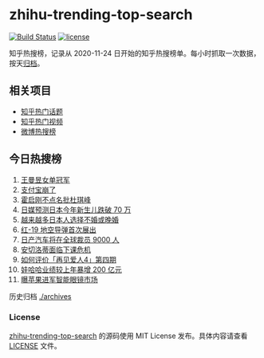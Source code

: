 # zhihu-trending-top-search

[![Build Status](https://github.com/justjavac/zhihu-trending-top-search/workflows/ci/badge.svg?branch=main)](https://github.com/justjavac/zhihu-trending-top-search/actions)
[![license](https://img.shields.io/github/license/justjavac/zhihu-trending-top-search)](https://github.com/justjavac/zhihu-trending-top-search/blob/main/LICENSE)

知乎热搜榜，记录从 2020-11-24 日开始的知乎热搜榜单。每小时抓取一次数据，按天[归档](./archives)。

## 相关项目

- [知乎热门话题](https://github.com/justjavac/zhihu-trending-hot-questions)
- [知乎热门视频](https://github.com/justjavac/zhihu-trending-hot-video)
- [微博热搜榜](https://github.com/justjavac/weibo-trending-hot-search)

## 今日热搜榜

<!-- BEGIN -->
<!-- 最后更新时间 Tue Nov 12 2024 05:08:41 GMT+0800 (China Standard Time) -->

1. [王曼昱女单冠军](https://www.zhihu.com/search?q=%E7%8E%8B%E6%9B%BC%E6%98%B1%E5%A5%B3%E5%8D%95%E5%86%A0%E5%86%9B)
1. [支付宝崩了](https://www.zhihu.com/search?q=%E6%94%AF%E4%BB%98%E5%AE%9D%E5%B4%A9%E4%BA%86)
1. [霍启刚不点名批杜琪峰](https://www.zhihu.com/search?q=%E9%9C%8D%E5%90%AF%E5%88%9A%E4%B8%8D%E7%82%B9%E5%90%8D%E6%89%B9%E6%9D%9C%E7%90%AA%E5%B3%B0)
1. [日媒预测日本今年新生儿跌破 70 万](https://www.zhihu.com/search?q=%E6%97%A5%E5%AA%92%E9%A2%84%E6%B5%8B%E6%97%A5%E6%9C%AC%E4%BB%8A%E5%B9%B4%E6%96%B0%E7%94%9F%E5%84%BF%E8%B7%8C%E7%A0%B4%2070%20%E4%B8%87)
1. [越来越多日本人选择不婚或晚婚](https://www.zhihu.com/search?q=%E8%B6%8A%E6%9D%A5%E8%B6%8A%E5%A4%9A%E6%97%A5%E6%9C%AC%E4%BA%BA%E9%80%89%E6%8B%A9%E4%B8%8D%E5%A9%9A%E6%88%96%E6%99%9A%E5%A9%9A)
1. [红-19 地空导弹首次展出](https://www.zhihu.com/search?q=%E7%BA%A2-19%20%E5%9C%B0%E7%A9%BA%E5%AF%BC%E5%BC%B9%E9%A6%96%E6%AC%A1%E5%B1%95%E5%87%BA)
1. [日产汽车将在全球裁员 9000 人](https://www.zhihu.com/search?q=%E6%97%A5%E4%BA%A7%E6%B1%BD%E8%BD%A6%E5%B0%86%E5%9C%A8%E5%85%A8%E7%90%83%E8%A3%81%E5%91%98%209000%20%E4%BA%BA)
1. [安切洛蒂面临下课危机](https://www.zhihu.com/search?q=%E5%AE%89%E5%88%87%E6%B4%9B%E8%92%82%E9%9D%A2%E4%B8%B4%E4%B8%8B%E8%AF%BE%E5%8D%B1%E6%9C%BA)
1. [如何评价「再见爱人4」第四期](https://www.zhihu.com/search?q=%E5%A6%82%E4%BD%95%E8%AF%84%E4%BB%B7%E3%80%8C%E5%86%8D%E8%A7%81%E7%88%B1%E4%BA%BA4%E3%80%8D%E7%AC%AC%E5%9B%9B%E6%9C%9F)
1. [娃哈哈业绩较上年暴增 200 亿元](https://www.zhihu.com/search?q=%E5%A8%83%E5%93%88%E5%93%88%E4%B8%9A%E7%BB%A9%E8%BE%83%E4%B8%8A%E5%B9%B4%E6%9A%B4%E5%A2%9E%20200%20%E4%BA%BF%E5%85%83)
1. [曝苹果进军智能眼镜市场](https://www.zhihu.com/search?q=%E6%9B%9D%E8%8B%B9%E6%9E%9C%E8%BF%9B%E5%86%9B%E6%99%BA%E8%83%BD%E7%9C%BC%E9%95%9C%E5%B8%82%E5%9C%BA)

<!-- END -->

历史归档 [./archives](./archives)

### License

[zhihu-trending-top-search](https://github.com/justjavac/zhihu-trending-top-search) 的源码使用 MIT License
发布。具体内容请查看 [LICENSE](./LICENSE) 文件。

